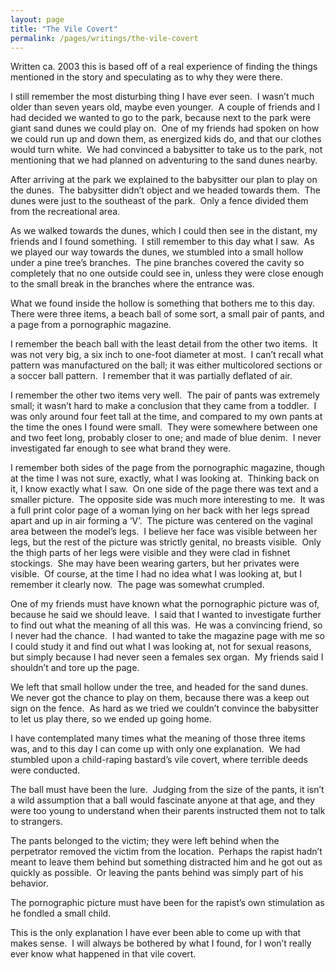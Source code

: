 ```yaml
---
layout: page
title: "The Vile Covert"
permalink: /pages/writings/the-vile-covert
---
```

<!-- wp:paragraph {"textColor":"very-dark-gray","backgroundColor":"very-light-gray","fontSize":"small"} -->
<p class="has-text-color has-background has-small-font-size has-very-dark-gray-color has-very-light-gray-background-color">Written ca. 2003 this is based off of a real experience of finding the things mentioned in the story and speculating as to why they were there.</p>
<!-- /wp:paragraph -->

<!-- wp:paragraph -->
<p>I still remember the most disturbing thing I have ever seen.  I wasn’t much older than seven years old, maybe even younger.  A couple of friends and I had decided we wanted to go to the park, because next to the park were giant sand dunes we could play on.  One of my friends had spoken on how we could run up and down them, as energized kids do, and that our clothes would turn white.  We had convinced a babysitter to take us to the park, not mentioning that we had planned on adventuring to the sand dunes nearby.</p>
<!-- /wp:paragraph -->

<!-- wp:paragraph -->
<p>After arriving at the park we
explained to the babysitter our plan to play on the dunes.&nbsp; The babysitter didn’t object and we headed
towards them.&nbsp; The dunes were just to the
southeast of the park.&nbsp; Only a fence
divided them from the recreational area.</p>
<!-- /wp:paragraph -->

<!-- wp:paragraph -->
<p>As we walked towards the dunes,
which I could then see in the distant, my friends and I found something.&nbsp; I still remember to this day what I saw.&nbsp; As we played our way towards the dunes, we
stumbled into a small hollow under a pine tree’s branches.&nbsp; The pine branches covered the cavity so
completely that no one outside could see in, unless they were close enough to
the small break in the branches where the entrance was.</p>
<!-- /wp:paragraph -->

<!-- wp:paragraph -->
<p>What we found inside the hollow is
something that bothers me to this day.&nbsp;
There were three items, a beach ball of some sort, a small pair of
pants, and a page from a pornographic magazine.</p>
<!-- /wp:paragraph -->

<!-- wp:paragraph -->
<p>I remember the beach ball with the
least detail from the other two items.&nbsp;
It was not very big, a six inch to one-foot diameter at most.&nbsp; I can’t recall what pattern was manufactured
on the ball; it was either multicolored sections or a soccer ball pattern.&nbsp; I remember that it was partially deflated of
air.</p>
<!-- /wp:paragraph -->

<!-- wp:paragraph -->
<p>I remember the other two items
very well.&nbsp; The pair of pants was
extremely small; it wasn’t hard to make a conclusion that they came from a
toddler.&nbsp; I was only around four feet tall
at the time, and compared to my own pants at the time the ones I found were
small.&nbsp; They were somewhere between one
and two feet long, probably closer to one; and made of blue denim.&nbsp; I never investigated far enough to see what
brand they were.</p>
<!-- /wp:paragraph -->

<!-- wp:paragraph -->
<p>I remember both sides of the page
from the pornographic magazine, though at the time I was not sure, exactly,
what I was looking at.&nbsp; Thinking back on
it, I know exactly what I saw.&nbsp; On one
side of the page there was text and a smaller picture.&nbsp; The opposite side was much more interesting
to me.&nbsp; It was a full print color page of
a woman lying on her back with her legs spread apart and up in air forming a
‘V’.&nbsp; The picture was centered on the
vaginal area between the model’s legs.&nbsp; I
believe her face was visible between her legs, but the rest of the picture was
strictly genital, no breasts visible.&nbsp;
Only the thigh parts of her legs were visible and they were clad in
fishnet stockings.&nbsp; She may have been wearing
garters, but her privates were visible.&nbsp;
Of course, at the time I had no idea what I was looking at, but I
remember it clearly now.&nbsp; The page was
somewhat crumpled.</p>
<!-- /wp:paragraph -->

<!-- wp:paragraph -->
<p>One of my friends must have known
what the pornographic picture was of, because he said we should leave.&nbsp; I said that I wanted to investigate further
to find out what the meaning of all this was.&nbsp;
He was a convincing friend, so I never had the chance.&nbsp; I had wanted to take the magazine page with
me so I could study it and find out what I was looking at, not for sexual
reasons, but simply because I had never seen a females sex organ.&nbsp; My friends said I shouldn’t and tore up the
page.</p>
<!-- /wp:paragraph -->

<!-- wp:paragraph -->
<p>We left that small hollow under
the tree, and headed for the sand dunes.&nbsp;
We never got the chance to play on them, because there was a keep out
sign on the fence.&nbsp; As hard as we tried
we couldn’t convince the babysitter to let us play there, so we ended up going
home.</p>
<!-- /wp:paragraph -->

<!-- wp:paragraph -->
<p>I have contemplated many times
what the meaning of those three items was, and to this day I can come up with
only one explanation.&nbsp; We had stumbled
upon a child-raping bastard’s vile covert, where terrible deeds were conducted.</p>
<!-- /wp:paragraph -->

<!-- wp:paragraph -->
<p>The ball must have been the
lure.&nbsp; Judging from the size of the
pants, it isn’t a wild assumption that a ball would fascinate anyone at that
age, and they were too young to understand when their parents instructed them
not to talk to strangers.</p>
<!-- /wp:paragraph -->

<!-- wp:paragraph -->
<p>The pants belonged to the victim;
they were left behind when the perpetrator removed the victim from the
location.&nbsp; Perhaps the rapist hadn’t
meant to leave them behind but something distracted him and he got out as
quickly as possible.&nbsp; Or leaving the
pants behind was simply part of his behavior.</p>
<!-- /wp:paragraph -->

<!-- wp:paragraph -->
<p>The pornographic picture must have
been for the rapist’s own stimulation as he fondled a small child.</p>
<!-- /wp:paragraph -->

<!-- wp:paragraph -->
<p>This is the only explanation I
have ever been able to come up with that makes sense.&nbsp; I will always be bothered by what I found,
for I won’t really ever know what happened in that vile covert.</p>
<!-- /wp:paragraph -->
